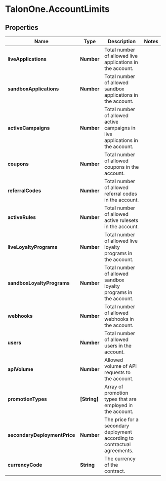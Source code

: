 # TalonOne.AccountLimits

## Properties

Name | Type | Description | Notes
------------ | ------------- | ------------- | -------------
**liveApplications** | **Number** | Total number of allowed live applications in the account. | 
**sandboxApplications** | **Number** | Total number of allowed sandbox applications in the account. | 
**activeCampaigns** | **Number** | Total number of allowed active campaigns in live applications in the account. | 
**coupons** | **Number** | Total number of allowed coupons in the account. | 
**referralCodes** | **Number** | Total number of allowed referral codes in the account. | 
**activeRules** | **Number** | Total number of allowed active rulesets in the account. | 
**liveLoyaltyPrograms** | **Number** | Total number of allowed live loyalty programs in the account. | 
**sandboxLoyaltyPrograms** | **Number** | Total number of allowed sandbox loyalty programs in the account. | 
**webhooks** | **Number** | Total number of allowed webhooks in the account. | 
**users** | **Number** | Total number of allowed users in the account. | 
**apiVolume** | **Number** | Allowed volume of API requests to the account. | 
**promotionTypes** | **[String]** | Array of promotion types that are employed in the account. | 
**secondaryDeploymentPrice** | **Number** | The price for a secondary deployment according to contractual agreements. | 
**currencyCode** | **String** | The currency of the contract. | 


